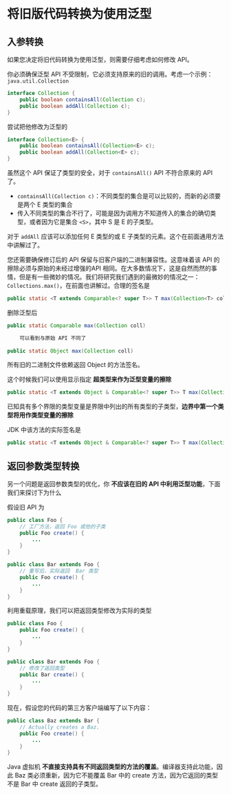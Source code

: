 # 将旧版代码转换为使用泛型

## 入参转换

如果您决定将旧代码转换为使用泛型，则需要仔细考虑如何修改 API。

你必须确保泛型 API 不受限制，它必须支持原来的旧的调用。考虑一个示例：`java.util.Collection`

```java
interface Collection {
    public boolean containsAll(Collection c);
    public boolean addAll(Collection c);
}
```

尝试把他修改为泛型的

```java
interface Collection<E> {
    public boolean containsAll(Collection<E> c);
    public boolean addAll(Collection<E> c);
}
```

虽然这个 API 保证了类型的安全，对于  `containsAll()` API 不符合原来的 API 了。

- `containsAll(Collection c)`：不同类型的集合是可以比较的，而新的必须要是两个 E 类型的集合
- 传入不同类型的集合不行了，可能是因为调用方不知道传入的集合的确切类型，或者因为它是集合 `<S>`，其中 S 是 E 的子类型。

对于 `addAll` 应该可以添加任何 E 类型的或 E 子类型的元素。这个在前面通用方法中讲解过了。

您还需要确保修订后的 API 保留与旧客户端的二进制兼容性。这意味着该 API 的擦除必须与原始的未经过增强的API 相同。在大多数情况下，这是自然而然的事情，但是有一些微妙的情况。我们将研究我们遇到的最微妙的情况之一：`Collections.max()`，在前面也讲解过。合理的签名是

```java
public static <T extends Comparable<? super T>> T max(Collection<T> coll)
```

删除泛型后

```java
public static Comparable max(Collection coll)

    可以看到与原始 API 不同了
    
public static Object max(Collection coll)
```

所有旧的二进制文件依赖返回  Object 的方法签名。

这个时候我们可以使用显示指定 **超类型来作为泛型变量的擦除**

```java
public static <T extends Object & Comparable<? super T>> T max(Collection<T> coll)
```

已知具有多个界限的类型变量是界限中列出的所有类型的子类型，**边界中第一个类型将用作类型变量的擦除**

JDK 中该方法的实际签名是 

```java
public static <T extends Object & Comparable<? super T>> T max(Collection<? extends T> coll)
```

## 返回参数类型转换

另一个问题是返回参数类型的优化，你 **不应该在旧的 API 中利用泛型功能**，下面我们来探讨下为什么

假设旧 API 为

```java
public class Foo {
    // 工厂方法，返回 Foo 或他的子类
    public Foo create() {
        ...
    }
}

public class Bar extends Foo {
    // 重写后，实际返回  Bar 类型
    public Foo create() {
        ...
    }
}
```

利用重载原理，我们可以把返回类型修改为实际的类型

```java
public class Foo {
    public Foo create() {
        ...
    }
}

public class Bar extends Foo {
    // 修改了返回类型
    public Bar create() {
        ...
    }
}
```

现在，假设您的代码的第三方客户端编写了以下内容：

```java
public class Baz extends Bar {
    // Actually creates a Baz.
    public Foo create() {
        ...
    }
}
```

Java 虚拟机 **不直接支持具有不同返回类型的方法的覆盖**。编译器支持此功能，因此 Baz 类必须重新，因为它不能覆盖 Bar 中的 create 方法，因为它返回的类型不是  Bar 中 create 返回的子类型。